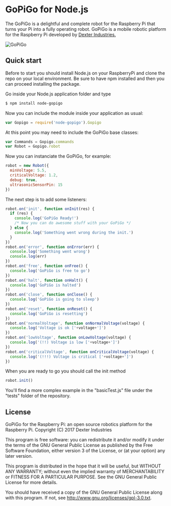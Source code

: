 GoPiGo for Node.js
=======

The GoPiGo is a delightful and complete robot for the Raspberry Pi that turns your Pi into a fully operating robot.  GoPiGo is a mobile robotic platform for the Raspberry Pi developed by [Dexter Industries.](http://www.dexterindustries.com/GoPiGo)

![ GoPiGo ](https://raw.githubusercontent.com/DexterInd/GoPiGo/master/GoPiGo_Chassis-300.jpg)

## Quick start

Before to start you should install Node.js on your RaspberryPi and clone the repo on your local environment.
Be sure to have npm installed and then you can proceed installing the package.

Go inside your Node.js application folder and type
```bash
$ npm install node-gopigo
```

Now you can include the module inside your application as usual:
```javascript
var Gopigo = require('node-gopigo').Gopigo
```

At this point you may need to include the GoPiGo base classes:
```javascript
var Commands = Gopigo.commands
var Robot = Gopigo.robot
```

Now you can instanciate the GoPiGo, for example:
```javascript
robot = new Robot({
  minVoltage: 5.5,
  criticalVoltage: 1.2,
  debug: true,
  ultrasonicSensorPin: 15
})
```

The next step is to add some listeners:
```javascript
robot.on('init', function onInit(res) {
  if (res) {
    console.log('GoPiGo Ready!')
    /* Now you can do awesome stuff with your GoPiGo */
  } else {
    console.log('Something went wrong during the init.')
  }
})
robot.on('error', function onError(err) {
  console.log('Something went wrong')
  console.log(err)
})
robot.on('free', function onFree() {
  console.log('GoPiGo is free to go')
})
robot.on('halt', function onHalt() {
  console.log('GoPiGo is halted')
})
robot.on('close', function onClose() {
  console.log('GoPiGo is going to sleep')
})
robot.on('reset', function onReset() {
  console.log('GoPiGo is resetting')
})
robot.on('normalVoltage', function onNormalVoltage(voltage) {
  console.log('Voltage is ok ['+voltage+']')
})
robot.on('lowVoltage', function onLowVoltage(voltage) {
  console.log('(!!) Voltage is low ['+voltage+']')
})
robot.on('criticalVoltage', function onCriticalVoltage(voltage) {
  console.log('(!!!) Voltage is critical ['+voltage+']')
})
```

When you are ready to go you should call the init method
```javascript
robot.init()
```

You'll find a more complex example in the "basicTest.js" file under the "tests" folder of the repository.

## License
GoPiGo for the Raspberry Pi: an open source robotics platform for the Raspberry Pi.
Copyright (C) 2017  Dexter Industries

This program is free software: you can redistribute it and/or modify
it under the terms of the GNU General Public License as published by
the Free Software Foundation, either version 3 of the License, or
(at your option) any later version.

This program is distributed in the hope that it will be useful,
but WITHOUT ANY WARRANTY; without even the implied warranty of
MERCHANTABILITY or FITNESS FOR A PARTICULAR PURPOSE.  See the
GNU General Public License for more details.

You should have received a copy of the GNU General Public License
along with this program.  If not, see <http://www.gnu.org/licenses/gpl-3.0.txt>.